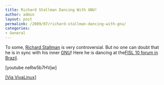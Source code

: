 ```yaml
---
title: Richard Stallman Dancing With GNU!
author: admin
layout: post
permalink: /2009/07/richard-stallman-dancing-with-gnu/
categories:
- General
---
```


To some, [Richard Stallman](http://en.wikipedia.org/wiki/Richard_Stallman) is very controversial. But no one can doubt that he is in sync with his inner [GNU](http://en.wikipedia.org/wiki/GNU)! Here he is dancing at the[FISL 10 forum in Brazil](http://www.fisl.org.br/10/www/).

\[youtube neRw5b7HVjw\]

[\[Via VivaLinux\]](http://www.vivalinux.com.ar/)